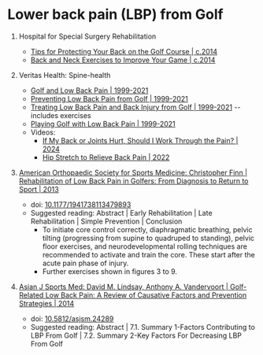 # Lower back pain (LBP) from Golf

1. Hospital for Special Surgery Rehabilitation
   - [Tips for Protecting Your Back on the Golf Course | c.2014](https://www.hss.edu/golfportal/tips-for-protecting-your-back-on-the-golf-course.htm)
   - [Back and Neck Exercises to Improve Your Game | c.2014](https://www.hss.edu/golfportal/improve-your-game-back.htm)

1. Veritas Health: Spine-health
   - [Golf and Low Back Pain | 1999-2021](https://www.spine-health.com/conditions/sports-and-spine-injuries/golf-and-low-back-pain)
   - [Preventing Low Back Pain from Golf | 1999-2021](https://www.spine-health.com/conditions/sports-and-spine-injuries/preventing-low-back-pain-golf)
   - [Treating Low Back Pain and Back Injury from Golf | 1999-2021](https://www.spine-health.com/conditions/sports-and-spine-injuries/treating-low-back-pain-and-back-injury-golf) -- includes exercises
   - [Playing Golf with Low Back Pain | 1999-2021](https://www.spine-health.com/conditions/sports-and-spine-injuries/playing-golf-low-back-pain)
   - Videos:
     * [If My Back or Joints Hurt, Should I Work Through the Pain? | 2024](https://www.spine-health.com/video/video-if-my-back-or-joints-hurt-should-i-work-through-pain)
     * [Hip Stretch to Relieve Back Pain | 2022](https://www.spine-health.com/video/hip-stretch-relieve-back-pain-video)

1. [American Orthopaedic Society for Sports Medicine: Christopher Finn | Rehabilitation of Low Back Pain in Golfers: From Diagnosis to Return to Sport | 2013](https://pmc.ncbi.nlm.nih.gov/articles/PMC3899905/)
   - doi: [10.1177/1941738113479893](https://doi.org/10.1177/1941738113479893)
   - Suggested reading: Abstract | Early Rehabilitation | Late Rehabilitation | Simple Prevention | Conclusion
     * To initiate core control correctly, diaphragmatic breathing, pelvic tilting (progressing from supine
       to quadruped to standing), pelvic floor exercises, and neurodevelopmental rolling techniques are
       recommended to activate and train the core. These start after the acute pain phase of injury.
     * Further exercises shown in figures 3 to 9.

1. [Asian J Sports Med: David M. Lindsay, Anthony A. Vandervoort | Golf-Related Low Back Pain: A Review of Causative Factors and Prevention Strategies | 2014](https://pmc.ncbi.nlm.nih.gov/articles/PMC4335481/)
   - doi: [10.5812/asjsm.24289](https://doi.org/10.5812/asjsm.24289)
   - Suggested reading: Abstract | 7.1. Summary 1-Factors Contributing to LBP From Golf | 7.2. Summary 2-Key Factors For Decreasing LBP From Golf

